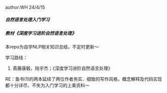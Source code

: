 author:WH 24/4/15

##### 自然语言处理入门学习

##### 教材《深度学习进阶自然语言处理》

本repo为自学NLP相关知识总结，不定时更新～

学习路线：
1. 斋藤康毅，陆宇杰；《深度学习进阶自然语言处理》


RE：鱼书(1)的两本延续了两位作者务实、细致的写作风格，概念解释及代码实现都十分详尽，不失为入门学习的上乘资料～